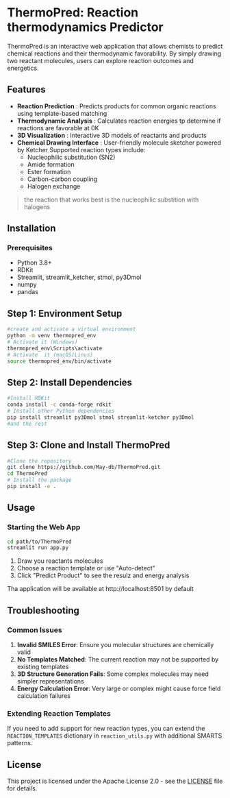 # ThermoPred: Reaction thermodynamics Predictor
ThermoPred is an interactive web application that allows chemists to predict chemical reactions and their thermodynamic favorability. By simply drawing two reactant molecules, users can explore reaction outcomes and energetics.

## Features
* __Reaction Prediction__ : Predicts products for common organic reactions using template-based matching
* __Thermodynamic Analysis__ : Calculates reaction energies tp determine if reactions are favorable at 0K
* __3D Visualization__ : Interactive 3D models of reactants and products
* __Chemical Drawing Interface__ : User-friendly molecule sketcher powered by Ketcher
Supported reaction types include:
  - Nucleophilic substitution (SN2)
  - Amide formation 
  - Ester formation
  - Carbon-carbon coupling 
  - Halogen exchange 
> the reaction that works best is the nucleophilic substition with halogens

## Installation
### Prerequisites
* Python 3.8+
* RDKit
* Streamlit, streamlit_ketcher, stmol, py3Dmol
* numpy
* pandas

## Step 1: Environment Setup
```bash
#create and activate a virtual environment
python -m venv thermopred_env
# Activate it (Windows)
thermopred_env\Scripts\activate
# Activate  it (macOS/Linus)
source thermopred_env/bin/activate
```
## Step 2: Install Dependencies
```bash
#Install RDKit
conda install -c conda-forge rdkit
# Install other Python dependencies
pip install streamlit py3Dmol stmol streamlit-ketcher py3Dmol 
#and the rest
```
## Step 3: Clone and Install ThermoPred
```bash
#Clone the repository
git clone https://github.com/May-db/ThermoPred.git
cd ThermoPred
# Install the package
pip install -e .
```

## Usage
### Starting the Web App
```bash
cd path/to/ThermoPred
streamlit run app.py
```
1. Draw you reactants molecules
2. Choose a reaction template or use "Auto-detect"
3. Click "Predict Product" to see the resulz and energy analysis

Tha application will be available at http://localhost:8501 by default

## Troubleshooting
### Common Issues
1. __Invalid SMILES Error__: Ensure you molecular structures are chemically valid
2. __No Templates Matched__: The current reaction may not be supported by existing templates
3. __3D Structure Generation Fails__: Some complex molecules may need simpler representations
4. __Energy Calculation Error__: Very large or complex might cause force field calculation failures
### Extending Reaction Templates
If you need to add support for new reaction types, you can extend the `REACTION_TEMPLATES` dictionary in `reaction_utils.py` with additional SMARTS patterns.

## License 
This project is licensed under the Apache License 2.0 - see the [LICENSE](LICENSE) file for details.

